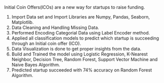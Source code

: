 Initial Coin Offers(ICOs) are a new way for startups to raise funding.
  1. Import Data set and Import Libraries are Numpy, Pandas, Seaborn, Matplotlib.
  2. Data Cleaning and Handling Missing Data.
  3. Performed Encoding Categorial Data using Label Encoder method.
  4. Applied all classification models to predict which startup is succeeding through an Initial coin offer (ICO).
  5. Data Visualization is done to get proper insights from the data.
  6. Build and Trained the model using Logistic Regression, K-Nearest Neighbor, Decision Tree, Random Forest, Support Vector Machine and Naive Bayes Algorithm.
  7. Predicted startup succeeded with 74% accuracy on Random Forest Algorithm.
